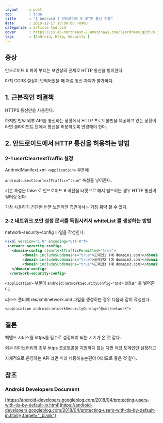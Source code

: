 ```yaml
---
layout     : post
toc        : true
title      : "[ Android ] 안드로이드 9 HTTP 통신 허용"
date       : 2019-12-17 18:00:00 +0900
categories : article Android
cover      : https://s3.ap-northeast-2.amazonaws.com/laerdream.github.io/cover/android.jpg
tags       : [Android, Http, Security ]
---
```


## 증상

안드로이드 9 파이 부터는 보안상의 문제로 HTTP 통신을 방지한다.

마치 CORS 설정이 안되어있을 때 처럼 통신 자체가 불가하다.

## 1. 근본적인 해결책
HTTPS 통신만을 사용한다.

하지만 만약 외부 API를 통신하는 상황에서 HTTP 프로토콜만을 제공하고 있는 상황이라면 클라이언트 단에서 통신을 허용하도록 변경해야 한다.

## 2. 안드로이드에서 HTTP 통신을 허용하는 방법

### 2-1 userCleartextTraffic 설정

AndroidManifext.xml `<application>` 부분에

`android:usesCleartextTraffic="true"` 속성을 넣어준다.

기본 속성은 false 로 안드로이드 9 버전을 타켓으로 해서 빌드하는 경우 HTTP 통신이 필터링 된다.

가장 사용하기 간단한 반면 보안적인 측면에서는 가장 취약 할 수 있다.


### 2-2 네트워크 보안 설정 문서를 독립시켜서 whiteList 를 생성하는 방법

network-security-config 파일을 작성한다.

```xml
<?xml version="1.0" encoding="utf-8"?>
 <network-security-config>
   <domain-config cleartextTrafficPermitted="true">
        <domain includeSubdomains="true">도메인1 (예 domain1.com)</domain>
        <domain includeSubdomains="true">도메인2 (예 domain2.com)</domain>
        <domain includeSubdomains="true">도메인3 (예 domain3.com)</domain>
   </domain-config>
  </network-security-config>
```

`<application>` 부분에 `android:networkSecurityConfig="설정파일경로"` 를 넣어준다.

리소스 폴더에 res/xml/network.xml 파일을 생성하는 경우 다음과 같이 작성한다.

`<application android:networkSecurityConfig="@xml/network">`


## 결론

백엔드 서비스를 https를 필수로 설정해야 되는 시기가 온 것 같다.

외부 라이브러리의 경우 https 프로토콜을 지원하지 않는 다면 해당 도메인만 설정하고

자체적으로 운영하는 API 라면 미리 세팅해놓는편이 여러모로 좋은 것 같다.


## 참조
### Android Developers Document
[https://android-developers.googleblog.com/2018/04/protecting-users-with-tls-by-default-in.html](https://android-developers.googleblog.com/2018/04/protecting-users-with-tls-by-default-in.html){:target="_blank"}